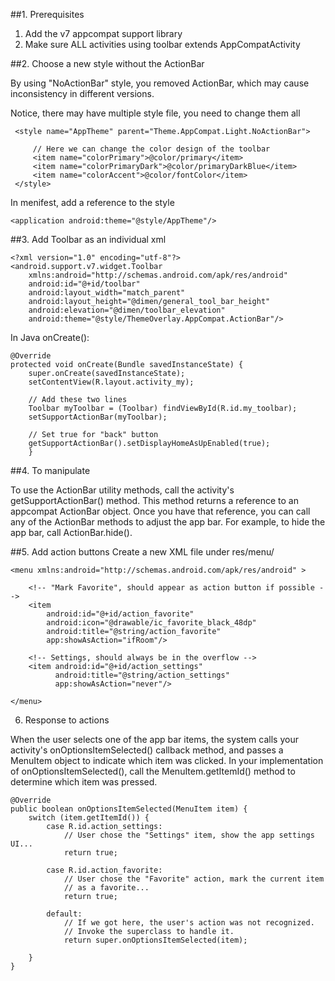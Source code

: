 ##1. Prerequisites

1. Add the v7 appcompat support library
2. Make sure ALL activities using toolbar extends AppCompatActivity

##2. Choose a new style without the ActionBar

By using "NoActionBar" style, you removed ActionBar, which may cause inconsistency in different versions. 

Notice, there may have multiple style file, you need to change them all
```
 <style name="AppTheme" parent="Theme.AppCompat.Light.NoActionBar">
 
     // Here we can change the color design of the toolbar
     <item name="colorPrimary">@color/primary</item>              
     <item name="colorPrimaryDark">@color/primaryDarkBlue</item>
     <item name="colorAccent">@color/fontColor</item>
 </style>
```

In menifest, add a reference to the style
```
<application android:theme="@style/AppTheme"/>
```

##3. Add Toolbar as an individual xml
```
<?xml version="1.0" encoding="utf-8"?>
<android.support.v7.widget.Toolbar
    xmlns:android="http://schemas.android.com/apk/res/android"
    android:id="@+id/toolbar"
    android:layout_width="match_parent"
    android:layout_height="@dimen/general_tool_bar_height"
    android:elevation="@dimen/toolbar_elevation"
    android:theme="@style/ThemeOverlay.AppCompat.ActionBar"/>
   ```
In Java onCreate():
```
@Override
protected void onCreate(Bundle savedInstanceState) {
    super.onCreate(savedInstanceState);
    setContentView(R.layout.activity_my);
    
    // Add these two lines
    Toolbar myToolbar = (Toolbar) findViewById(R.id.my_toolbar);
    setSupportActionBar(myToolbar);
    
    // Set true for "back" button
    getSupportActionBar().setDisplayHomeAsUpEnabled(true);
    }
```

##4. To manipulate

To use the ActionBar utility methods, call the activity's getSupportActionBar() method. This method returns a reference to an appcompat ActionBar object. Once you have that reference, you can call any of the ActionBar methods to adjust the app bar. For example, to hide the app bar, call ActionBar.hide().

##5. Add action buttons
Create a new XML file under res/menu/
```
<menu xmlns:android="http://schemas.android.com/apk/res/android" >

    <!-- "Mark Favorite", should appear as action button if possible -->
    <item
        android:id="@+id/action_favorite"
        android:icon="@drawable/ic_favorite_black_48dp"
        android:title="@string/action_favorite"
        app:showAsAction="ifRoom"/>

    <!-- Settings, should always be in the overflow -->
    <item android:id="@+id/action_settings"
          android:title="@string/action_settings"
          app:showAsAction="never"/>

</menu>
```

6. Response to actions

When the user selects one of the app bar items, the system calls your activity's onOptionsItemSelected() callback method, and passes a MenuItem object to indicate which item was clicked. In your implementation of onOptionsItemSelected(), call the MenuItem.getItemId() method to determine which item was pressed. 
```
@Override
public boolean onOptionsItemSelected(MenuItem item) {
    switch (item.getItemId()) {
        case R.id.action_settings:
            // User chose the "Settings" item, show the app settings UI...
            return true;

        case R.id.action_favorite:
            // User chose the "Favorite" action, mark the current item
            // as a favorite...
            return true;

        default:
            // If we got here, the user's action was not recognized.
            // Invoke the superclass to handle it.
            return super.onOptionsItemSelected(item);

    }
}
```
